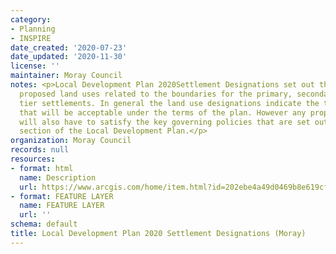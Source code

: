 ```yaml
---
category:
- Planning
- INSPIRE
date_created: '2020-07-23'
date_updated: '2020-11-30'
license: ''
maintainer: Moray Council
notes: <p>Local Development Plan 2020Settlement Designations set out the current and
  proposed land uses related to the boundaries for the primary, secondary and third
  tier settlements. In general the land use designations indicate the types of uses
  that will be acceptable under the terms of the plan. However any proposal for development
  will also have to satisfy the key governing policies that are set out in the Policy
  section of the Local Development Plan.</p>
organization: Moray Council
records: null
resources:
- format: html
  name: Description
  url: https://www.arcgis.com/home/item.html?id=202ebe4a49d0469b8e619cfb220359a9
- format: FEATURE LAYER
  name: FEATURE LAYER
  url: ''
schema: default
title: Local Development Plan 2020 Settlement Designations (Moray)
---
```


